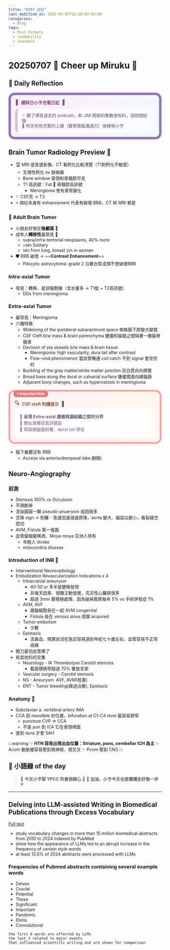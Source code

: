 ```yaml
---
title: "0707 日記"
last_modified_at: 2025-07-07T16:20:02-05:00
categories:
  - Blog
tags:
  - Post Formats
  - readability
  - standard
---
```


# 20250707 🌟 Cheer up Miruku 📔
## 💫 Daily Reflection
<div style="background: linear-gradient(135deg, #ffeef8 0%, #f0f8ff 100%); border: 8px solid #8F77B5; padding: 1em; border-radius: 20px; box-shadow: 0 4px 15px rgba(255,182,193,0.3); margin: 1em 0;">
  <div style="display: flex; align-items: center; margin-bottom: 0.8em;">
    <span style="font-size: 1.2em; margin-right: 0.5em;">🌿</span>
    <strong style="color: #8b4789; font-size: 1.0em;">禮拜日小予充電日記</strong>
    <span style="font-size: 1.2em; margin-left: 0.5em;">💝</span>
  </div>
  <div style="color: #5d4e75; line-height: 1.2; background: rgba(255,255,255,0.6); padding: 1em; border-radius: 12px; border-left: 8px solid #d8bfd8;">
    ✨ 聽了博音過去的 podcast，和 JIM 閒聊的集數很有料，找時間紀錄<br>
    🌟 昨天也有充實的上課（醫學簡報溝通力）很棒呀小予
  </div>
</div>

## Brain Tumor Radiology Preview 🧠
- 🏆 MRI 是首選影像、CT 看鈣化比較清楚（T1對鈣化不敏感）
    - 生理性鈣化 ex 脈絡叢
    - Bone window 骨頭和骨髓腔可見
    - T1 高訊號：Fat 🏮 骨髓腔高訊號 
        - Meningioma 會有骨質變化
- ✨ CSF亮 → T2
- ⚡ 病灶本身有 enhancement 代表有破壞 BBB，CT 和 MRI 都是

### 🎯 Adult Brain Tumor
- 小朋友好發在**後顱窩** 👶
- 成年人**轉移性**最常見 🔄
    - supra/infra-tentorial neoplasms, 40% more
    - `>50%` Solitary
    - `50%` from lung, breast `15%` in women
- 🛡️ BBB 破壞 → ==**Contrast Enhancement**==
    - Pilocytic astrocytoma: grade 2 沿著白質浸潤不會破壞BBB
### Intra-axial Tumor
- 常見：轉移、星狀細胞瘤（含水量多 → T1低 + T2高訊號）
    - DDx from meningioma
### Extra-axial Tumor
- 最常見：Meningioma
- 六種特徵
    - Wideining of the ipsilateral subarachnoid space 蜘蛛膜下腔變大變寬
    - CSF Cleft  b/w mass & brain parenchyma 腫瘤和腦膜之間隔著一層腦脊髓液
    - Devision of pia vessels b/w mass & brain tissue
        - Meningioma: high vascularity, dura tail after contrast
        - Flow-void phenomenon 當血管暢通 coil catch 不到 signal 會空空的
    - Buckling of the gray matter/white matter junction 灰白質向內擠壓
    - Broad base along the dural or calvarial surface 腫瘤寬面向硬腦膜
    - Adjacent bony changes, such as hyperostosis in meningioma


<div style="background: linear-gradient(45deg, #fdf2f8 0%, #fef7ed 100%); padding: 1.0em; border-radius: 20px; border: 6px solid #f4a5a5; position: relative; margin: 1.2em 0; box-shadow: 0 5px 10px rgba(244,165,165,0.2);">
<div style="position: absolute; top: -3px; left: 10px; background: #e17b7b; color: white; padding: 0.3em 1em; border-radius: 16px; font-weight: bold; font-size: 0.8em;">
💡 Important Note
</div>
<div style="margin-top: 0.8em;">
<div style="display: flex; align-items: center; margin-bottom: 0em;">
<span style="font-size: 1.2em; margin-right: 0.5em;">🔍</span>
<strong style="color: #8b5a3c; font-size: 1.0em;">CSF cleft 判讀提示</strong>
<span style="font-size: 1.2em; margin-left: 0.5em;">📝</span>
</div>
<div style="background: rgba(255,255,255,0.9); padding: 1.2em; border-radius: 12px; color: #6b5b73; line-height: 1.5;">
🌸 <strong>呈現 Extra-axial 腫瘤與腦組織之間的分界</strong><br>
🌸 類似液體狀高訊號區<br>  
🌸 常與硬腦膜附著、dural tail 併存
</div>
</div>
</div>

- 腦下垂體沒有 BBB
    - Access via anterior(temporal lobe 翻開)

## Neuro-Angiography

### 前測
- Stenosis 100% vs Occulsion
- 平頭斷掉
- 渲染圓圓一顆 pseudo-anuerysm 成因很多
- 念珠 sign → 剝離 - 急速加速減速原理，aorta 變大、腦袋瓜變小，看裂縫怎麼切
- AVM, Fistula 第一張圖
- 血管變細變稀疏、Moya-moya 亞洲人特有
    - 年輕人 stroke
    - mitocondria disease

### Introduction of INR 🍃
- Interventional Neuroradiology
- Embolization Revascularization Indications x 4
    - Intracranial aneurysm
        - 40-50 yr 多半是健檢發現
        - 非後天因素、很難主動發覺，先天性心臟病很多
        - 超過 3mm 要積極處理，因為破掉風險每年 5% vs 手術併發症 1%
    - AVM, AVF
        - 跟腦細胞長在一起 AVM congenital
        - Fistula 長在 venous sinus 周圍 acquired
    - Tumor embolism
        - 少數
    - Epistaxis
        - 流鼻血、現實狀況在急診容易遇到年紀七十歲左右、血管容易不正常收縮
- 開刀最怕血管爆了
- 和其他科的交集
    - Neurology - IA Thrombolyse Carotid stenosis
        - 截面積狹窄超過 70% 要放支架
    - Vascular surgery - Carotid stenosis
    - NS - Aneurysm. AVF, AVM(栓塞)
    - ENT - Tumor bleeding(做過治療), Epistaxis

### Anatomy 📌
- Subclavian a. vertebral artery IMA
- CCA 到 mandible 的位置、bifuration at C1-C4 level 最容易狹窄
    - puncture CVP => CCA
    - 不是 pun 到 ICA 它在骨頭裡面
- 進到 dura 才會 SAH

:::warning
✨ **HTN 容易出現出血位置：Striatum, pons, cerebellar
ICH 為主**
✨ Acom 動脈瘤容易壓到視神經、視交叉
✨ Pcom 壓到 CN3
:::

## 🌼 小語錄 of the day
> 🧥 **今天小予穿 YPCC 外套很開心** 💌
> 🌷 **加油，小予今天也是穩穩走好每一步** 💗
---

## Delving into LLM-assisted Writing in Biomedical Publications through Excess Vocabulary

[Full text](https://pmc.ncbi.nlm.nih.gov/articles/PMC12219543/)

- study vocabulary changes in more than 15 million biomedical abstracts from 2010 to 2024 indexed by PubMed
- show how the appearance of LLMs led to an abrupt increase in the frequency of certain style words
- at least 13.5% of 2024 abstracts were processed with LLMs

### Frequencies of Pubmed abstracts containing several example words
- Delves
- Crucial
- Potential
- These
- Significant
- Important
- Pandemic
- Ebola
- Convolutional
```
the first 6 words are affected by LLMs
the last 3 related to major events 
that influenced scientific writing and are shown for comparison
```